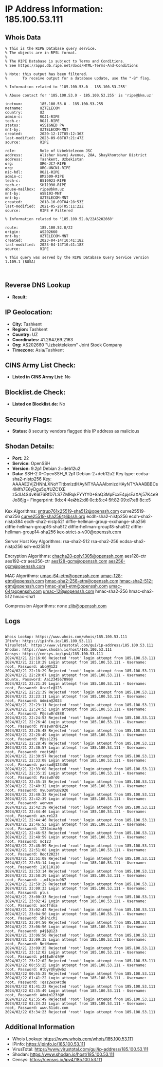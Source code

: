 # IP Address Information: 185.100.53.111

## Whois Data
```
% This is the RIPE Database query service.
% The objects are in RPSL format.
%
% The RIPE Database is subject to Terms and Conditions.
% See https://apps.db.ripe.net/docs/HTML-Terms-And-Conditions

% Note: this output has been filtered.
%       To receive output for a database update, use the "-B" flag.

% Information related to '185.100.53.0 - 185.100.53.255'

% Abuse contact for '185.100.53.0 - 185.100.53.255' is 'ripe@bkm.uz'

inetnum:        185.100.53.0 - 185.100.53.255
netname:        UZTELECOM
country:        UZ
admin-c:        ROJ1-RIPE
tech-c:         ROJ1-RIPE
status:         ASSIGNED PA
mnt-by:         UZTELECOM-MNT
created:        2020-12-17T05:12:36Z
last-modified:  2023-09-08T07:21:47Z
source:         RIPE

role:           Role of Uzbektelecom JSC
address:        Alisher Navoi Avenue, 28A, Shaykhontohur District
address:        Tashkent, Uzbekistan
org:            ORG-JC7-RIPE
org:            ORG-UNCN1-RIPE
nic-hdl:        ROJ1-RIPE
admin-c:        BM2509-RIPE
tech-c:         BS10923-RIPE
tech-c:         SHI1990-RIPE
abuse-mailbox:  ripe@bkm.uz
mnt-by:         AS8193-MNT
mnt-by:         UZTELECOM-MNT
created:        2018-10-09T04:28:53Z
last-modified:  2021-05-26T05:11:22Z
source:         RIPE # Filtered

% Information related to '185.100.52.0/22AS202660'

route:          185.100.52.0/22
origin:         AS202660
mnt-by:         UZTELECOM-MNT
created:        2023-04-14T10:41:18Z
last-modified:  2023-04-14T10:41:18Z
source:         RIPE

% This query was served by the RIPE Database Query Service version 1.109.1 (BUSA)



```
## Reverse DNS Lookup
- **Result:** 

## IP Geolocation:
- **City:** Tashkent
- **Region:** Tashkent
- **Country:** UZ
- **Coordinates:** 41.2647,69.2163
- **Org:** AS202660 "Uzbektelekom" Joint Stock Company
- **Timezone:** Asia/Tashkent

## CINS Army List Check:
- **Listed in CINS Army List:** 
No

## Blocklist.de Check:
- **Listed on Blocklist.de:** 
No

## Security Flags:
- **Status:** 8 security vendors flagged this IP address as malicious

## Shodan Details:
- **Port:** 22
- **Service:** OpenSSH
- **Version:** 9.2p1 Debian 2+deb12u2
- **Data:** SSH-2.0-OpenSSH_9.2p1 Debian-2+deb12u2
Key type: ecdsa-sha2-nistp256
Key: AAAAE2VjZHNhLXNoYTItbmlzdHAyNTYAAAAIbmlzdHAyNTYAAABBBCs4Mfh7E6yDgu5q/fUZC1XE
z5dU4S4vK6l76RfD7LS7ZMRqkFYYfY0+8aQ3MpFcxE4pjsEaXAj57K4e9Jo86jg=
Fingerprint: 9d:c4:4e:cd:b2:d6:0c:b5:c4:5f:82:09:d7:e8:8c:c5

Kex Algorithms:
	sntrup761x25519-sha512@openssh.com
	curve25519-sha256
	curve25519-sha256@libssh.org
	ecdh-sha2-nistp256
	ecdh-sha2-nistp384
	ecdh-sha2-nistp521
	diffie-hellman-group-exchange-sha256
	diffie-hellman-group16-sha512
	diffie-hellman-group18-sha512
	diffie-hellman-group14-sha256
	kex-strict-s-v00@openssh.com

Server Host Key Algorithms:
	rsa-sha2-512
	rsa-sha2-256
	ecdsa-sha2-nistp256
	ssh-ed25519

Encryption Algorithms:
	chacha20-poly1305@openssh.com
	aes128-ctr
	aes192-ctr
	aes256-ctr
	aes128-gcm@openssh.com
	aes256-gcm@openssh.com

MAC Algorithms:
	umac-64-etm@openssh.com
	umac-128-etm@openssh.com
	hmac-sha2-256-etm@openssh.com
	hmac-sha2-512-etm@openssh.com
	hmac-sha1-etm@openssh.com
	umac-64@openssh.com
	umac-128@openssh.com
	hmac-sha2-256
	hmac-sha2-512
	hmac-sha1

Compression Algorithms:
	none
	zlib@openssh.com


## Logs
```

Whois Lookup: https://www.whois.com/whois/185.100.53.111
IPinfo: https://ipinfo.io/185.100.53.111
VirusTotal: https://www.virustotal.com/gui/ip-address/185.100.53.111
Shodan: https://www.shodan.io/host/185.100.53.111
Censys: https://censys.io/ipv4/185.100.53.111
2024/02/21 22:16:06 Rejected 'root' login attempt from 185.100.53.111
2024/02/21 22:18:29 Login attempt from 185.100.53.111 - Username: root, Password: abc@@123
2024/02/21 22:18:29 Rejected 'root' login attempt from 185.100.53.111
2024/02/21 22:20:07 Login attempt from 185.100.53.111 - Username: ubuntu, Password: Aa1234567890@
2024/02/21 22:21:39 Login attempt from 185.100.53.111 - Username: root, Password: Oracle@123
2024/02/21 22:21:39 Rejected 'root' login attempt from 185.100.53.111
2024/02/21 22:23:11 Login attempt from 185.100.53.111 - Username: root, Password: Admin@2023
2024/02/21 22:23:11 Rejected 'root' login attempt from 185.100.53.111
2024/02/21 22:24:53 Login attempt from 185.100.53.111 - Username: root, Password: P@ssw0rd888
2024/02/21 22:24:53 Rejected 'root' login attempt from 185.100.53.111
2024/02/21 22:26:48 Login attempt from 185.100.53.111 - Username: root, Password: P@ssw0rd@1234
2024/02/21 22:26:48 Rejected 'root' login attempt from 185.100.53.111
2024/02/21 22:28:49 Login attempt from 185.100.53.111 - Username: root, Password: P@ss123$
2024/02/21 22:28:49 Rejected 'root' login attempt from 185.100.53.111
2024/02/21 22:30:57 Login attempt from 185.100.53.111 - Username: root, Password: root$#@!
2024/02/21 22:30:57 Rejected 'root' login attempt from 185.100.53.111
2024/02/21 22:33:08 Login attempt from 185.100.53.111 - Username: root, Password: passwd@123456
2024/02/21 22:33:08 Rejected 'root' login attempt from 185.100.53.111
2024/02/21 22:35:15 Login attempt from 185.100.53.111 - Username: root, Password: PasswOrd0
2024/02/21 22:35:15 Rejected 'root' login attempt from 185.100.53.111
2024/02/21 22:40:32 Login attempt from 185.100.53.111 - Username: root, Password: myubuntu@2020
2024/02/21 22:40:32 Rejected 'root' login attempt from 185.100.53.111
2024/02/21 22:42:39 Login attempt from 185.100.53.111 - Username: root, Password: wenwen
2024/02/21 22:42:39 Rejected 'root' login attempt from 185.100.53.111
2024/02/21 22:44:46 Login attempt from 185.100.53.111 - Username: root, Password: azure123
2024/02/21 22:44:46 Rejected 'root' login attempt from 185.100.53.111
2024/02/21 22:46:53 Login attempt from 185.100.53.111 - Username: root, Password: 1234mima!@
2024/02/21 22:46:53 Rejected 'root' login attempt from 185.100.53.111
2024/02/21 22:48:59 Login attempt from 185.100.53.111 - Username: root, Password: mc123
2024/02/21 22:48:59 Rejected 'root' login attempt from 185.100.53.111
2024/02/21 22:51:08 Login attempt from 185.100.53.111 - Username: root, Password: Root2023!
2024/02/21 22:51:08 Rejected 'root' login attempt from 185.100.53.111
2024/02/21 22:53:14 Login attempt from 185.100.53.111 - Username: root, Password: 110110110
2024/02/21 22:53:14 Rejected 'root' login attempt from 185.100.53.111
2024/02/21 22:58:29 Login attempt from 185.100.53.111 - Username: root, Password: .,mlkjoiu987
2024/02/21 22:58:29 Rejected 'root' login attempt from 185.100.53.111
2024/02/21 23:00:33 Login attempt from 185.100.53.111 - Username: root, Password: plus
2024/02/21 23:00:33 Rejected 'root' login attempt from 185.100.53.111
2024/02/21 23:02:42 Login attempt from 185.100.53.111 - Username: root, Password: asdffdsa
2024/02/21 23:02:42 Rejected 'root' login attempt from 185.100.53.111
2024/02/21 23:04:50 Login attempt from 185.100.53.111 - Username: root, Password: Shinichi
2024/02/21 23:04:50 Rejected 'root' login attempt from 185.100.53.111
2024/02/21 23:06:56 Login attempt from 185.100.53.111 - Username: root, Password: p4$$@123
2024/02/21 23:06:56 Rejected 'root' login attempt from 185.100.53.111
2024/02/21 23:09:35 Login attempt from 185.100.53.111 - Username: root, Password: NetNumen
2024/02/21 23:09:35 Rejected 'root' login attempt from 185.100.53.111
2024/02/21 23:12:02 Login attempt from 185.100.53.111 - Username: root, Password: p4$$w0rd!@#
2024/02/21 23:12:02 Rejected 'root' login attempt from 185.100.53.111
2024/02/22 00:55:25 Login attempt from 185.100.53.111 - Username: root, Password: Htbyr@hy@wbz
2024/02/22 00:55:25 Rejected 'root' login attempt from 185.100.53.111
2024/02/22 01:41:22 Login attempt from 185.100.53.111 - Username: root, Password: !qaz2wsx#cde
2024/02/22 01:41:22 Rejected 'root' login attempt from 185.100.53.111
2024/02/22 02:35:49 Login attempt from 185.100.53.111 - Username: root, Password: Admin123!@#
2024/02/22 02:35:49 Rejected 'root' login attempt from 185.100.53.111
2024/02/22 03:34:23 Login attempt from 185.100.53.111 - Username: root, Password: www.51idc.com
2024/02/22 03:34:23 Rejected 'root' login attempt from 185.100.53.111

```
## Additional Information
- Whois Lookup: https://www.whois.com/whois/185.100.53.111
- IPinfo: https://ipinfo.io/185.100.53.111
- VirusTotal: https://www.virustotal.com/gui/ip-address/185.100.53.111
- Shodan: https://www.shodan.io/host/185.100.53.111
- Censys: https://censys.io/ipv4/185.100.53.111

